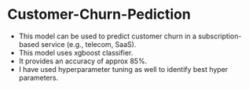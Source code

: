 # Customer-Churn-Pediction
* This model can be used to predict customer churn in a subscription-based service (e.g., telecom, SaaS). 
* This model uses xgboost classifier.
* It provides an accuracy of approx 85%.
* I have used hyperparameter tuning as well to identify best hyper parameters.
